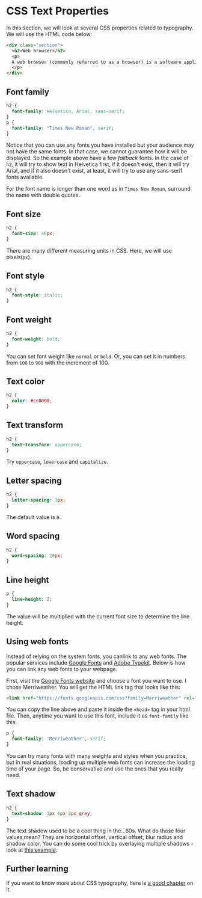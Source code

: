 # CSS Text Properties
In this section, we will look at several CSS properties related to typography. We will use the HTML code below:
```html
<div class="section">
  <h2>Web browser</h2>
  <p>
  A web browser (commonly referred to as a browser) is a software application for retrieving, presenting and traversing information resources on the World Wide Web. An information resource is identified by a Uniform Resource Identifier (URI/URL) that may be a web page, image, video or other piece of content.[1] Hyperlinks present in resources enable users easily to navigate their browsers to related resources.
  </p>
</div>
```

## Font family
```css
h2 {
  font-family: Helvetica, Arial, sans-serif;
}
p {
  font-family: "Times New Roman", serif;
}
```
Notice that you can use any fonts you have installed but your audience may not have the same fonts. In that case, we cannot guarantee how it will be displayed. So the example above have a few *fallback* fonts. In the case of `h2`, it will try to show text in Helvetica first, if it doesn't exist, then it will try Arial, and if it also doesn't exist, at least, it will try to use any sans-serif fonts available.

For the font name is longer than one word as in `Times New Roman`, surround the name with double quotes.

## Font size
```css
h2 {
  font-size: 48px;
}
```
There are many different measuring units in CSS. Here, we will use pixels(`px`).

## Font style
```css
h2 {
  font-style: italic;
}
```

## Font weight
```css
h2 {
  font-weight: bold;
}
```
You can set font weight like `normal` or `bold`. Or, you can set it in numbers from `100` to `900` with the increment of 100.

## Text color
```css
h2 {
  color: #cc0000;
}
```

## Text transform
```css
h2 {
  text-transform: uppercase;
}
```
Try `uppercase`, `lowercase` and `capitalize`.

## Letter spacing
```css
h2 {
  letter-spacing: 3px;
}
```
The default value is `0`.

## Word spacing
```css
h2 {
  word-spacing: 20px;
}
```

## Line height
```css
p {
  line-height: 2;
}
```
The value will be multiplied with the current font size to determine the line height.


## Using web fonts
Instead of relying on the system fonts, you canlink to any web fonts. The popular services include [Google Fonts](http://fonts.google.com) and [Adobe Typekit](http://typekit.com). Below is how you can link any web fonts to your webpage.

First, visit the [Google Fonts website](http://fonts.google.com) and choose a font you want to use. I chose Merriweather. You will get the HTML link tag that looks like this:

```html
<link href="https://fonts.googleapis.com/css?family=Merriweather" rel="stylesheet">
```

You can copy the line above and paste it inside the `<head>` tag in your html file. Then, anytime you want to use this font, include it as `font-family` like this:

```css
p {
  font-family: 'Merriweather', serif;
}
```

You can try many fonts with many weights and styles when you practice, but in real situations, loading up multiple web fonts can increase the loading time of your page. So, be conservative and use the ones that you really need.

## Text shadow
```css
h2 {
  text-shadow: 3px 6px 2px grey;
}
```
The text shadow used to be a cool thing in the...80s. What do those four values mean? They are horizontal offset, vertical offset, blur radius and shadow color. You can do some cool trick by overlaying multiple shadows - look at [this example](http://codepen.io/chriscoyier/pen/urkCd).

## Further learning
If you want to know more about CSS typography, here is [a good chapter](http://learn.shayhowe.com/html-css/working-with-typography/) on it.


